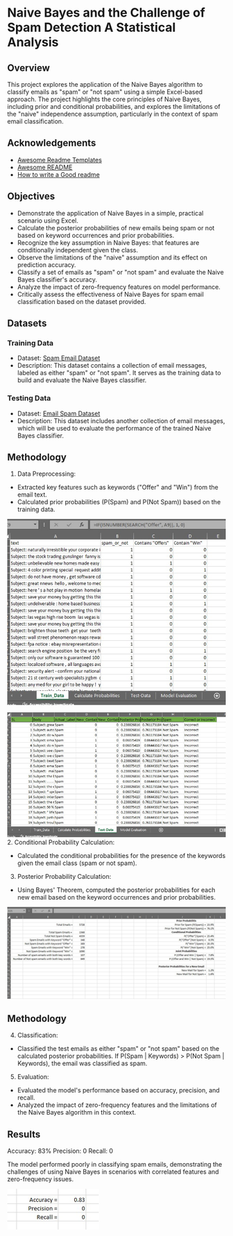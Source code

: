 
# Naive Bayes and the Challenge of Spam Detection A Statistical Analysis

## Overview

This project explores the application of the Naive Bayes algorithm to classify emails as "spam" or "not spam" using a simple Excel-based approach. The project highlights the core principles of Naive Bayes, including prior and conditional probabilities, and explores the limitations of the "naive" independence assumption, particularly in the context of spam email classification.

## Acknowledgements

 - [Awesome Readme Templates](https://awesomeopensource.com/project/elangosundar/awesome-README-templates)
 - [Awesome README](https://github.com/matiassingers/awesome-readme)
 - [How to write a Good readme](https://bulldogjob.com/news/449-how-to-write-a-good-readme-for-your-github-project)


## Objectives

- Demonstrate the application of Naive Bayes in a simple, practical scenario using Excel.
- Calculate the posterior probabilities of new emails being spam or not based on keyword occurrences and prior probabilities.
- Recognize the key assumption in Naive Bayes: that features are conditionally independent given the class.
- Observe the limitations of the "naive" assumption and its effect on prediction accuracy.
- Classify a set of emails as "spam" or "not spam" and evaluate the Naive Bayes classifier's accuracy.
- Analyze the impact of zero-frequency features on model performance.
- Critically assess the effectiveness of Naive Bayes for spam email classification based on the dataset provided.

## Datasets

### Training Data

- Dataset: [Spam Email Dataset](https://www.kaggle.com/datasets/jackksoncsie/spam-email-dataset)
- Description: This dataset contains a collection of email messages, labeled as either "spam" or "not spam". It serves as the training data to build and evaluate the Naive Bayes classifier.

### Testing Data

- Dataset: [Email Spam Dataset](https://www.kaggle.com/datasets/nitishabharathi/email-spam-dataset)
- Description: This dataset includes another collection of email messages, which will be used to evaluate the performance of the trained Naive Bayes classifier.

## Methodology

1. Data Preprocessing:

- Extracted key features such as keywords ("Offer" and "Win") from the email text.
- Calculated prior probabilities (P(Spam) and P(Not Spam)) based on the training data.

![Train Data](https://github.com/Srayoshi-Mirza/Naive-Bayes-and-the-Challenge-of-Spam-Detection-A-Statistical-Analysis/blob/6b4997ee01a054ae83248ccf5b06d7cdce71bc58/Images/train.jpg)

![Test](https://github.com/Srayoshi-Mirza/Naive-Bayes-and-the-Challenge-of-Spam-Detection-A-Statistical-Analysis/blob/6b4997ee01a054ae83248ccf5b06d7cdce71bc58/Images/test%20data.jpg)
2. Conditional Probability Calculation:

- Calculated the conditional probabilities for the presence of the keywords given the email class (spam or not spam).
3. Posterior Probability Calculation:

- Using Bayes' Theorem, computed the posterior probabilities for each new email based on the keyword occurrences and prior probabilities.

![Calculation](https://github.com/Srayoshi-Mirza/Naive-Bayes-and-the-Challenge-of-Spam-Detection-A-Statistical-Analysis/blob/6b4997ee01a054ae83248ccf5b06d7cdce71bc58/Images/probability%20calculation.jpg)

## Methodology
4. Classification:

- Classified the test emails as either "spam" or "not spam" based on the calculated posterior probabilities. If P(Spam | Keywords) > P(Not Spam | Keywords), the email was classified as spam.
5. Evaluation:

- Evaluated the model's performance based on accuracy, precision, and recall.
- Analyzed the impact of zero-frequency features and the limitations of the Naive Bayes algorithm in this context.
## Results

Accuracy: 83%
Precision: 0
Recall: 0

The model performed poorly in classifying spam emails, demonstrating the challenges of using Naive Bayes in scenarios with correlated features and zero-frequency issues.

![Model Evaluation](https://github.com/Srayoshi-Mirza/Naive-Bayes-and-the-Challenge-of-Spam-Detection-A-Statistical-Analysis/blob/main/Images/model%20evaluation.jpg)

